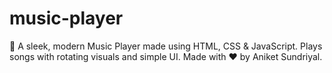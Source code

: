 # music-player
🎵 A sleek, modern Music Player made using HTML, CSS &amp; JavaScript. Plays songs with rotating visuals and simple UI. Made with ❤️ by Aniket Sundriyal.

